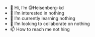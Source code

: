 - 👋 Hi, I’m @Heisenberg-kd
- 👀 I’m interested in nothing
- 🌱 I’m currently learning nothing
- 💞️ I’m looking to collaborate on nothing
- 📫 How to reach me not hing

<!---
Heisenberg-kd/Heisenberg-kd is a ✨ special ✨ repository because its `README.md` (this file) appears on your GitHub profile.
You can click the Preview link to take a look at your changes.
--->
